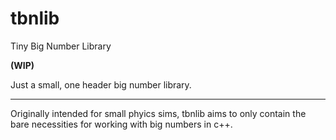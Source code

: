 # tbnlib
Tiny Big Number Library

**(WIP)**

Just a small, one header big number library.

----
Originally intended for small phyics sims, tbnlib aims to only contain the bare necessities for working with big numbers in c++.
